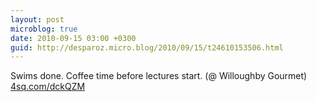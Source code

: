 ```yaml
---
layout: post
microblog: true
date: 2010-09-15 03:00 +0300
guid: http://desparoz.micro.blog/2010/09/15/t24610153506.html
---
```

Swims done. Coffee time before lectures start. (@ Willoughby Gourmet) [4sq.com/dckQZM](http://4sq.com/dckQZM)
